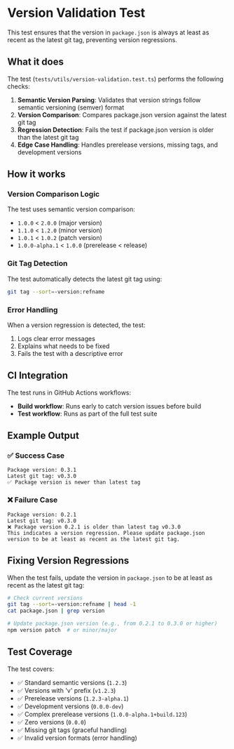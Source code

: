 # Version Validation Test

This test ensures that the version in `package.json` is always at least as recent as the latest git tag, preventing version regressions.

## What it does

The test (`tests/utils/version-validation.test.ts`) performs the following checks:

1. **Semantic Version Parsing**: Validates that version strings follow semantic versioning (semver) format
2. **Version Comparison**: Compares package.json version against the latest git tag
3. **Regression Detection**: Fails the test if package.json version is older than the latest git tag
4. **Edge Case Handling**: Handles prerelease versions, missing tags, and development versions

## How it works

### Version Comparison Logic

The test uses semantic version comparison:
- `1.0.0` < `2.0.0` (major version)
- `1.1.0` < `1.2.0` (minor version)  
- `1.0.1` < `1.0.2` (patch version)
- `1.0.0-alpha.1` < `1.0.0` (prerelease < release)

### Git Tag Detection

The test automatically detects the latest git tag using:
```bash
git tag --sort=-version:refname
```

### Error Handling

When a version regression is detected, the test:
1. Logs clear error messages
2. Explains what needs to be fixed
3. Fails the test with a descriptive error

## CI Integration

The test runs in GitHub Actions workflows:
- **Build workflow**: Runs early to catch version issues before build
- **Test workflow**: Runs as part of the full test suite

## Example Output

### ✅ Success Case
```
Package version: 0.3.1
Latest git tag: v0.3.0
✅ Package version is newer than latest tag
```

### ❌ Failure Case
```
Package version: 0.2.1
Latest git tag: v0.3.0
❌ Package version 0.2.1 is older than latest tag v0.3.0
This indicates a version regression. Please update package.json version to be at least as recent as the latest git tag.
```

## Fixing Version Regressions

When the test fails, update the version in `package.json` to be at least as recent as the latest git tag:

```bash
# Check current versions
git tag --sort=-version:refname | head -1
cat package.json | grep version

# Update package.json version (e.g., from 0.2.1 to 0.3.0 or higher)
npm version patch  # or minor/major
```

## Test Coverage

The test covers:
- ✅ Standard semantic versions (`1.2.3`)
- ✅ Versions with 'v' prefix (`v1.2.3`)
- ✅ Prerelease versions (`1.2.3-alpha.1`)
- ✅ Development versions (`0.0.0-dev`)
- ✅ Complex prerelease versions (`1.0.0-alpha.1+build.123`)
- ✅ Zero versions (`0.0.0`)
- ✅ Missing git tags (graceful handling)
- ✅ Invalid version formats (error handling)
